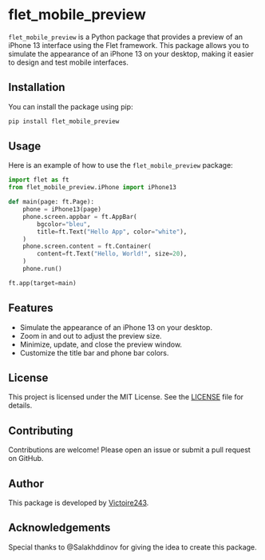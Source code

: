 # flet_mobile_preview

`flet_mobile_preview` is a Python package that provides a preview of an iPhone 13 interface using the Flet framework. This package allows you to simulate the appearance of an iPhone 13 on your desktop, making it easier to design and test mobile interfaces.

## Installation

You can install the package using pip:

```bash
pip install flet_mobile_preview
```

## Usage

Here is an example of how to use the `flet_mobile_preview` package:

```python
import flet as ft
from flet_mobile_preview.iPhone import iPhone13

def main(page: ft.Page):
    phone = iPhone13(page)
    phone.screen.appbar = ft.AppBar(
        bgcolor="bleu",
        title=ft.Text("Hello App", color="white"),
    )
    phone.screen.content = ft.Container(
        content=ft.Text("Hello, World!", size=20),
    )
    phone.run()

ft.app(target=main)
```

## Features

- Simulate the appearance of an iPhone 13 on your desktop.
- Zoom in and out to adjust the preview size.
- Minimize, update, and close the preview window.
- Customize the title bar and phone bar colors.

## License

This project is licensed under the MIT License. See the [LICENSE](LICENSE) file for details.

## Contributing

Contributions are welcome! Please open an issue or submit a pull request on GitHub.

## Author

This package is developed by [Victoire243](https://github.com/Victoire243).

## Acknowledgements

Special thanks to @Salakhddinov for giving the idea to create this package.
